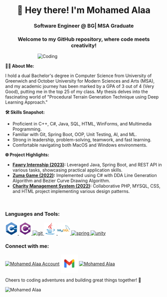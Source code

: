 
<h1 align="center">🚀 Hey there! I'm Mohamed Alaa </h1>
<h3 align="center">Software Engineer @ BG| MSA Graduate </h3>


<h3 align="center">Welcome to my GitHub repository, where code meets creativity!</h3>




<img align="right" alt="Coding" width="400" src="https://i.pinimg.com/originals/e8/f4/53/e8f453469a3ec97ecd354df465d73913.gif"> 



<br>





**👨‍💻 About Me:**

I hold a dual Bachelor's degree in Computer Science from University of Greenwich and October University for Modern Sciences and Arts (MSA), and my academic journey has been marked by a GPA of 3 out of 4 (Very Good), putting me in the top 25 of my class. My thesis delves into the fascinating world of "Procedural Terrain Generation Technique using Deep Learning Approach."

**🛠️ Skills Snapshot:**

- Proficient in C++, C#, Java, SQL, HTML, WinForms, and Multimedia Programming.
- Familiar with Git, Spring Boot, OOP, Unit Testing, AI, and ML.
- Strong in leadership, problem-solving, teamwork, and fast learning.
- Comfortable navigating both MacOS and Windows environments.

**🌐 Project Highlights:**

- **[Fawry Internship (2023)](https://github.com/MohamedAlaa3/Fawry_Internship):** Leveraged Java, Spring Boot, and REST API in various tasks, showcasing practical application skills.
- **[Zuma Game (2022)](https://github.com/MohamedAlaa3/zuma):** Implemented using C# with DDA Line Generation Algorithm and Bezier Curve Drawing Algorithm.
- **[Charity Management System (2022)](https://github.com/omartarek198/ERC-OOP-project):** Collaborative PHP, MYSQL, CSS, and HTML project implementing various design patterns.
<br>

</p>
<h3 align="left">Languages and Tools:</h3>
<p align="left"> <a href="https://www.w3schools.com/cpp/" target="_blank" rel="noreferrer"> <img src="https://raw.githubusercontent.com/devicons/devicon/master/icons/cplusplus/cplusplus-original.svg" alt="cplusplus" width="40" height="40"/> </a> <a href="https://www.w3schools.com/cs/" target="_blank" rel="noreferrer"> <img src="https://raw.githubusercontent.com/devicons/devicon/master/icons/csharp/csharp-original.svg" alt="csharp" width="40" height="40"/> </a> <a href="https://git-scm.com/" target="_blank" rel="noreferrer"> <img src="https://www.vectorlogo.zone/logos/git-scm/git-scm-icon.svg" alt="git" width="40" height="40"/> </a> <a href="https://www.java.com" target="_blank" rel="noreferrer"> <img src="https://raw.githubusercontent.com/devicons/devicon/master/icons/java/java-original.svg" alt="java" width="40" height="40"/> </a> <a href="https://www.mysql.com/" target="_blank" rel="noreferrer"> <img src="https://raw.githubusercontent.com/devicons/devicon/master/icons/mysql/mysql-original-wordmark.svg" alt="mysql" width="40" height="40"/> </a> <a href="https://spring.io/" target="_blank" rel="noreferrer"> <img src="https://www.vectorlogo.zone/logos/springio/springio-icon.svg" alt="spring" width="40" height="40"/> </a> <a href="https://unity.com/" target="_blank" rel="noreferrer"> <img src="https://www.vectorlogo.zone/logos/unity3d/unity3d-icon.svg" alt="unity" width="40" height="40"/> </a> </p>

<h3 align="left">Connect with me:</h3>
<p align="left">
<a href="https://linkedin.com/in/mohamed-ahmed-" target="blank"><img align="center" src="https://raw.githubusercontent.com/rahuldkjain/github-profile-readme-generator/master/src/images/icons/Social/linked-in-alt.svg" alt="Mohamed Alaa Account" height="40" width="40" /></a>
<a href="mailto:mohamed.mohamed32@msa.edu.eg" target="blank"><img align="center" src="https://raw.githubusercontent.com/timche/gmail-desktop/b7f44b50b84e0e80013b6821f63af614e58fbd29/media/icon.svg" alt="Mohamed Alaa Email" height="60" width="55" /></a>
<a href="https://drive.google.com/drive/folders/1CnVkJujLF0w9jg0tXEVT3U2xgItsz--x?usp=sharing" target="blank"><img align="center" src="https://cdn-icons-png.flaticon.com/512/8347/8347432.png" alt="Mohamed Alaa" height="60" width="55" /></a>



Cheers to coding adventures and building great things together! 🚀
<p align="left"> <img src="https://komarev.com/ghpvc/?username=MohamedAlaa3&label=Profile%20views&color=0e75b6&style=for-the-badge" alt="Mohamed Alaa" /> </p>







